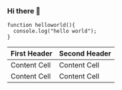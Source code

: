 ### Hi there 👋

<!--
**secretdeveloperisme/secretdeveloperisme** is a ✨ _special_ ✨ repository because its `README.md` (this file) appears on your GitHub profile.

Here are some ideas to get you started:

- 🔭 I’m currently working on IT
- 🌱 I’m currently learning University
- 👯 I’m looking to collaborate on google
- 🤔 I’m looking for help with ...
- 💬 Ask me about ...
- 📫 How to reach me: ...
- 😄 Pronouns: ...
- ⚡ Fun fact: ...
-->
```
function helloworld(){
  console.log("hello world");
}
```
| First Header  | Second Header |
| ------------- | ------------- |
| Content Cell  | Content Cell  |
| Content Cell  | Content Cell  |
